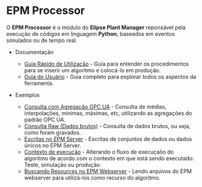 # EPM Processor

O **EPM Processor** é o módulo do **Elipse Plant Manager** reponsável pela execução de códigos em linguagem **Python**, baseados em eventos simulados ou de tempo real. 

* Documentação

  * [Guia Rápido de Utilização](quickstart/README.md) - Guia para entender os procedimentos para se inserir um algoritmo e colocá-lo em produção.
  * [Guia do Usuário](guiadousuario/README.md) - Guia completo para explorar todos os aspectos da ferramenta.

* Exemplos

  * [Consulta com Agregação OPC UA](exemplos/aggregation_query.py) - Consulta de médias, interpolações, mínimas, máximas, etc,  utilizando as agregações do padrão OPC UA.
  * [Consulta Raw (Dados brutos)](exemplos/raw_query.py) - Consulta de dados brutos, ou seja, como foram gravados. 
  * [Escritas no EPM Server](exemplos/write_methods.py) - Escritas de conjuntos de dados ou dados únicos no EPM Server.
  * [Contexto de execução](exemplos/scope_context.py) - Alterando o fluxo de execuçaõo do algoritmo de acordo com o contexto em que está sendo executado: Teste, simulação ou produção.
  * [Buscando Resources no EPM Webserver](exemplos/get_resources.py) - Lendo arquivos do EPM webserver para utilizá-los como recurso do algoritmo. 



  
